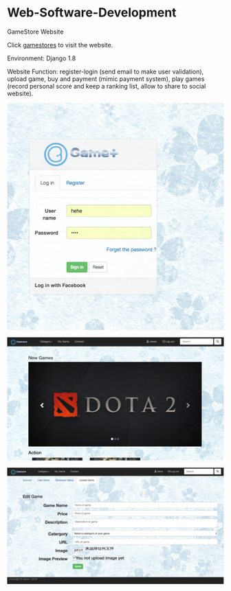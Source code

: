 # Web-Software-Development
GameStore Website

Click [gamestores](gamestores.herokuapp.com) to visit the website.

Environment: Django 1.8

Website Function: register-login (send email to make user validation), upload game, buy and payment (mimic payment system), play games (record personal score and keep a ranking list, allow to share to social website).

![login](https://raw.githubusercontent.com/shichangtai/Web-Software-Development/master/gameplus/templates/img/login.png)

![main](https://raw.githubusercontent.com/shichangtai/Web-Software-Development/master/gameplus/templates/img/main.png)

![edit](https://raw.githubusercontent.com/shichangtai/Web-Software-Development/master/gameplus/templates/img/edit.png)

